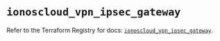 # `ionoscloud_vpn_ipsec_gateway`

Refer to the Terraform Registry for docs: [`ionoscloud_vpn_ipsec_gateway`](https://registry.terraform.io/providers/ionos-cloud/ionoscloud/6.6.2/docs/resources/vpn_ipsec_gateway).
